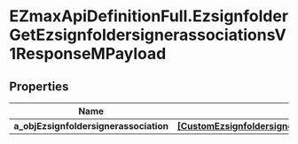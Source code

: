 # EZmaxApiDefinitionFull.EzsignfolderGetEzsignfoldersignerassociationsV1ResponseMPayload

## Properties

Name | Type | Description | Notes
------------ | ------------- | ------------- | -------------
**a_objEzsignfoldersignerassociation** | [**[CustomEzsignfoldersignerassociationActionableElementResponse]**](CustomEzsignfoldersignerassociationActionableElementResponse.md) |  | 


